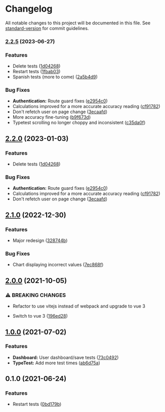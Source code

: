# Changelog

All notable changes to this project will be documented in this file. See [standard-version](https://github.com/conventional-changelog/standard-version) for commit guidelines.

### [2.2.5](https://github.com/ntenebruso/TypeTest/compare/v2.1.0...v2.2.5) (2023-06-27)


### Features

* Delete tests ([1d04268](https://github.com/ntenebruso/TypeTest/commit/1d042686894629501ba7615349f919d67b94a13f))
* Restart tests ([1fbab03](https://github.com/ntenebruso/TypeTest/commit/1fbab03c6e112c30936304f41aedda84b2e1a3fa))
* Spanish tests (more to come) ([2a5b4d9](https://github.com/ntenebruso/TypeTest/commit/2a5b4d95ad9efff6010dd102bd401e1014328059))


### Bug Fixes

* **Authentication:** Route guard fixes ([e2954c0](https://github.com/ntenebruso/TypeTest/commit/e2954c0642a17cdda123d117b40a30332c03d03e))
* Calculations improved for a more accurate accuracy reading ([cf91782](https://github.com/ntenebruso/TypeTest/commit/cf917823c4a97c7ad0e22ae65746650eabae5f08))
* Don't refetch user on page change ([3ecaafd](https://github.com/ntenebruso/TypeTest/commit/3ecaafda54e22c25c8d0ef8c8d352a6a45f80a8f))
* More accuracy fine-tuning ([b9f673d](https://github.com/ntenebruso/TypeTest/commit/b9f673dbd14d858b7c1d19bc4d3a9e025c86bf29))
* Typetest scrolling no longer choppy and inconsistent ([c35da0f](https://github.com/ntenebruso/TypeTest/commit/c35da0fa656df2dbd2709968ffc05f75f9583c48))

## [2.2.0](https://github.com/ntenebruso/TypeTest/compare/v2.1.0...v2.2.0) (2023-01-03)


### Features

* Delete tests ([1d04268](https://github.com/ntenebruso/TypeTest/commit/1d042686894629501ba7615349f919d67b94a13f))


### Bug Fixes

* **Authentication:** Route guard fixes ([e2954c0](https://github.com/ntenebruso/TypeTest/commit/e2954c0642a17cdda123d117b40a30332c03d03e))
* Calculations improved for a more accurate accuracy reading ([cf91782](https://github.com/ntenebruso/TypeTest/commit/cf917823c4a97c7ad0e22ae65746650eabae5f08))
* Don't refetch user on page change ([3ecaafd](https://github.com/ntenebruso/TypeTest/commit/3ecaafda54e22c25c8d0ef8c8d352a6a45f80a8f))

## [2.1.0](https://github.com/ntenebruso/TypeTest/compare/v2.0.0...v2.1.0) (2022-12-30)


### Features

* Major redesign ([328744b](https://github.com/ntenebruso/TypeTest/commit/328744b428f84df4a702b67b37ae5d8b35e46c00))


### Bug Fixes

* Chart displaying incorrect values ([7ec868f](https://github.com/ntenebruso/TypeTest/commit/7ec868fb772635e3be4dc74ffa89e175cd87eb43))

## [2.0.0](https://github.com/ntenebruso/TypeTest/compare/v1.0.0...v2.0.0) (2021-10-05)


### ⚠ BREAKING CHANGES

* Refactor to use vitejs instead of webpack and upgrade to vue 3

* Switch to vue 3 ([196ed28](https://github.com/ntenebruso/TypeTest/commit/196ed283a9373cb29bb70eb23524eb157550e73d))

## [1.0.0](https://github.com/ntenebruso/TypeTest/compare/v0.1.0...v1.0.0) (2021-07-02)


### Features

* **Dashboard:** User dashboard/save tests ([73c0492](https://github.com/ntenebruso/TypeTest/commit/73c04929009744bb9b5b5392b8c37c90add6f2d1))
* **TypeTest:** Add more test times ([ab6d75a](https://github.com/ntenebruso/TypeTest/commit/ab6d75a005bf283787938e8000bc7d46819a603c))

## 0.1.0 (2021-06-24)


### Features

* Restart tests ([0bd179b](https://github.com/ntenebruso/TypeTest/commit/0bd179b2a9b85318d7f357beb9651c4f31cf53ba))
